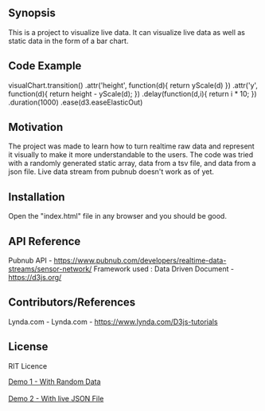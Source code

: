 ## Synopsis

This is a project to visualize live data. It can visualize live data as well as static data in the form of a bar chart.

## Code Example

visualChart.transition()
        .attr('height', function(d){
                return yScale(d)
            })
        .attr('y', function(d){
                return height - yScale(d);
            })
        .delay(function(d,i){
            return i * 10;
        })
        .duration(1000)
        .ease(d3.easeElasticOut)

## Motivation

The project was made to learn how to turn realtime raw data and represent it visually to make it more understandable to the users. The code was tried with a randomly generated static array,  data from a tsv file, and data from a json file. Live data stream from pubnub doesn't work as of yet.

## Installation

Open the "index.html" file in any browser and you should be good.

## API Reference

Pubnub API - https://www.pubnub.com/developers/realtime-data-streams/sensor-network/
Framework used : Data Driven Document - https://d3js.org/

## Contributors/References

Lynda.com - Lynda.com - https://www.lynda.com/D3js-tutorials

## License

RIT Licence

<a href="http://rawgit.com/saishmenon/IA-1/master/index.html">Demo 1 - With Random Data</a> <br/><br/>
<a href="http://rawgit.com/saishmenon/IA-1/master/index2.html">Demo 2 - With live JSON File</a>
